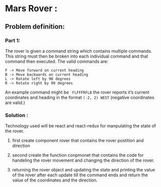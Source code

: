# Mars Rover : 
## Problem definition:
### Part 1:
The rover is given a command string which contains multiple commands. This string must then be 
broken into each individual command and that command then executed. The valid commands are:
```
F -> Move forward on current heading 
B -> Move backwards on current heading 
L -> Rotate left by 90 degrees
R -> Rotate right by 90 degrees
```
An example command might be ``` 
FLFFFRFLB ``` 
the rover reports it’s current coordinates 
and heading in the format ``` (-2, 2) WEST ``` (negative coordinates are valid.)

### Solution : 
Technology used will be react and react-redux for manpulating the state of the rover.

1. first create component rover that contains the rover postition and direction

2. second create the function conpmonet that contains the code for handeling the rover movement and changing the direction of the rover.

3. returning the rover object and updating the state and printing the value of the rover after each update till the command ends and return the value of the coordinates and the direction.
